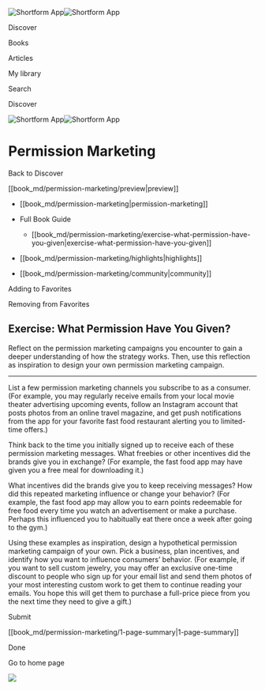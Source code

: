![Shortform App](/img/logo.36a2399e.svg)![Shortform App](/img/logo-dark.70c1b072.svg)

Discover

Books

Articles

My library

Search

Discover

![Shortform App](/img/logo.36a2399e.svg)![Shortform App](/img/logo-dark.70c1b072.svg)

# Permission Marketing

Back to Discover

[[book_md/permission-marketing/preview|preview]]

  * [[book_md/permission-marketing|permission-marketing]]
  * Full Book Guide

    * [[book_md/permission-marketing/exercise-what-permission-have-you-given|exercise-what-permission-have-you-given]]
  * [[book_md/permission-marketing/highlights|highlights]]
  * [[book_md/permission-marketing/community|community]]



Adding to Favorites 

Removing from Favorites 

## Exercise: What Permission Have You Given?

Reflect on the permission marketing campaigns you encounter to gain a deeper understanding of how the strategy works. Then, use this reflection as inspiration to design your own permission marketing campaign.

* * *

List a few permission marketing channels you subscribe to as a consumer. (For example, you may regularly receive emails from your local movie theater advertising upcoming events, follow an Instagram account that posts photos from an online travel magazine, and get push notifications from the app for your favorite fast food restaurant alerting you to limited-time offers.)

Think back to the time you initially signed up to receive each of these permission marketing messages. What freebies or other incentives did the brands give you in exchange? (For example, the fast food app may have given you a free meal for downloading it.)

What incentives did the brands give you to keep receiving messages? How did this repeated marketing influence or change your behavior? (For example, the fast food app may allow you to earn points redeemable for free food every time you watch an advertisement or make a purchase. Perhaps this influenced you to habitually eat there once a week after going to the gym.)

Using these examples as inspiration, design a hypothetical permission marketing campaign of your own. Pick a business, plan incentives, and identify how you want to influence consumers’ behavior. (For example, if you want to sell custom jewelry, you may offer an exclusive one-time discount to people who sign up for your email list and send them photos of your most interesting custom work to get them to continue reading your emails. You hope this will get them to purchase a full-price piece from you the next time they need to give a gift.)

Submit 

[[book_md/permission-marketing/1-page-summary|1-page-summary]]

Done

Go to home page 

![](https://bat.bing.com/action/0?ti=56018282&Ver=2&mid=5ae92eff-9aba-40f0-a194-3f27a8f7e644&sid=f30c5e70639211ee87d33f0876d93783&vid=f30c9700639211eeb3a75d830392c94f&vids=0&msclkid=N&pi=0&lg=en-US&sw=800&sh=600&sc=24&nwd=1&tl=Shortform%20%7C%20Permission%20Marketing&p=https%3A%2F%2Fwww.shortform.com%2Fapp%2Fbook%2Fpermission-marketing%2Fexercise-what-permission-have-you-given&r=&lt=564&evt=pageLoad&sv=1&rn=540039)
